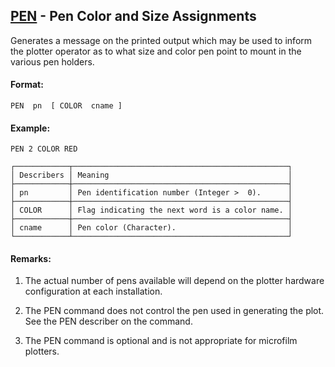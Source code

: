 ## [PEN](https://help.hexagonmi.com/bundle/MSC_Nastran_2022.4/page/Nastran_Combined_Book/qrg/casecontrol4b/TOC.PEN.xhtml) - Pen Color and Size Assignments

Generates a message on the printed output which may be used to inform the plotter operator as to what size and color pen point to mount in the various pen holders.

#### Format:

```nastran
PEN  pn  [ COLOR  cname ]
```

#### Example:

```nastran
PEN 2 COLOR RED
```

```text
┌────────────┬────────────────────────────────────────────────┐
│ Describers │ Meaning                                        │
├────────────┼────────────────────────────────────────────────┤
│ pn         │ Pen identification number (Integer >  0).      │
├────────────┼────────────────────────────────────────────────┤
│ COLOR      │ Flag indicating the next word is a color name. │
├────────────┼────────────────────────────────────────────────┤
│ cname      │ Pen color (Character).                         │
└────────────┴────────────────────────────────────────────────┘
```

#### Remarks:

1. The actual number of pens available will depend on the plotter hardware configuration at each installation.

2. The PEN command does not control the pen used in generating the plot. See the PEN describer on the   command.

3. The PEN command is optional and is not appropriate for microfilm plotters.

